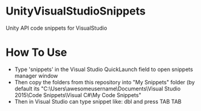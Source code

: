 # UnityVisualStudioSnippets
Unity API code snippets for VisualStudio

# How To Use
- Type 'snippets' in the Visual Studio QuickLaunch field to open snippets manager window
- Then copy the folders from this repository into "My Snippets" folder (by default its "C:\Users\awesomeusername\Documents\Visual Studio 2015\Code Snippets\Visual C#\My Code Snippets"
- Then in Visual Studio can type snippet like: dbl and press TAB TAB
